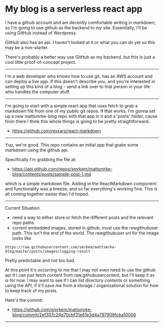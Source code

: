 # My blog is a serverless react app  

I have a github account and am decently comfortable writing in markdown, so I'm going to use github as the backend to my site. Essentially, I'll be using GitHub instead of Wordpress.

GitHub also has an api. I haven't looked at it or what you can do yet so this may be a non-starter.

There's probably a better way use GitHub as my backend, but this is just a cool little proof-of-concept project.

***  

I'm a web developer who knows how to use git, has an AWS account and can deploy a live app. If this doesn't describe you, and you're interested in setting up this kind of a blog - send a link over to that person in your life who handles the computer stuff.

***

I'm going to start with a simple react app that uses fetch to grab a markdown file from one of my public git repos. If that works, I'm gonna set up a new mattsmrke-blog repo with that app in it and a 'posts' folder, cause from there I think this whole things is going to be pretty straightforward.  

- https://github.com/rexxars/react-markdown  

***

Yup, we're good. This repo contains an initial app that grabs some markdown using the github api.

Specifically I'm grabbing the file at:
- https://api.github.com/repos/smrkem/mattsmrke-blog/contents/posts/sample-post-1.md  

which is a simple markdown file.  Adding in the ReactMarkdown component and functionality was a breeze, and so far everything's working fine. This is all coming together easier than I'd hoped.

***  

Current Situation:
- need a way to either store or fetch the different posts and the relevant repo paths
- current embedded images, stored in github, must use the rawgithubuser path. This isn't the end of the world. The rawgithubuser url for the image looks like
```
https://raw.githubusercontent.com/smrkem/mattsmrke-blog/master/posts/images/logging-result
```  
Pretty predictable and not too bad.  

At this point it's occurring to me that I may not even need to use the github api if I can just fetch content from raw.githubusercontent, but I'll keep it as is for now. I may want to see if I can list directory contents or something using the API, if it'll save me from a storage / organizational solution for how to keep track of my posts.

Here's the commit:  
- https://github.com/smrkem/mattsmrke-blog/commit/2ef307c24e70cbf31e61e3d4a797909fcba10006  

***
